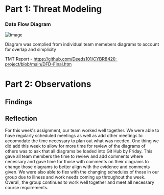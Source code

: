 # Part 1: Threat Modeling

### Data Flow Diagram

![image](https://github.com/Deeds101/CYBR8420-project/assets/107895832/0260b259-08b2-451b-854e-3346181445c4)

Diagram was complied from individual team memebers diagrams to account for overlap and simplicity

TMT Report - https://github.com/Deeds101/CYBR8420-project/blob/main/DFD-Final.htm

# Part 2: Observations

## Findings

## Reflection
For this week's assignment, our team worked well together. We were able to have regularly scheduled meetings as well as add other meetings to accomodate the time necessary to plan out what was needed. One thing we did add this week to allow for more time for review of the diagrams of others was to ask that all diagrams be loaded into Git Hub by Friday. This gave all team members the time to review and add comments where necessary and gave time for those with comments on their diagrams to change those diagrams to better align with the evidence and comments given. We were also able to flex with the changing schedules of those in our group due to illness and work needs coming up throughout the week. Overall, the group continues to work well together and meet all necessary course requirements.

